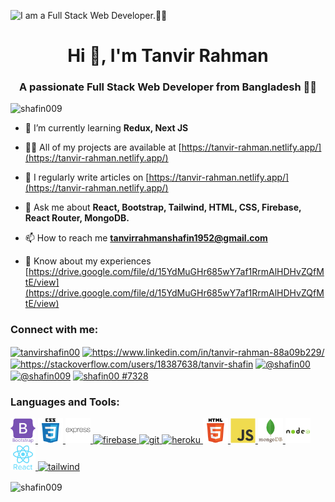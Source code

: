 ![I am a Full Stack Web Developer.👨‍💻](https://i.ibb.co/KDWnSHt/ghostboyshafin-gmail-com.png)


<h1 align="center">Hi 👋, I'm Tanvir Rahman</h1>
<h3 align="center">A passionate Full Stack Web Developer from Bangladesh 👨‍💻</h3>

<p align="left"> <img src="https://komarev.com/ghpvc/?username=shafin009&label=Profile%20views&color=0e75b6&style=flat" alt="shafin009" /> </p>

- 🌱 I’m currently learning **Redux, Next JS**

- 👨‍💻 All of my projects are available at [https://tanvir-rahman.netlify.app/](https://tanvir-rahman.netlify.app/)

- 📝 I regularly write articles on [https://tanvir-rahman.netlify.app/](https://tanvir-rahman.netlify.app/)

- 💬 Ask me about **React, Bootstrap, Tailwind, HTML, CSS, Firebase, React Router, MongoDB.**

- 📫 How to reach me **tanvirrahmanshafin1952@gmail.com**

- 📄 Know about my experiences [https://drive.google.com/file/d/15YdMuGHr685wY7af1RrmAlHDHvZQfMtE/view](https://drive.google.com/file/d/15YdMuGHr685wY7af1RrmAlHDHvZQfMtE/view)

<h3 align="left">Connect with me:</h3>
<p align="left">
<a href="https://twitter.com/tanvirshafin00" target="blank"><img align="center" src="https://raw.githubusercontent.com/rahuldkjain/github-profile-readme-generator/master/src/images/icons/Social/twitter.svg" alt="tanvirshafin00" height="30" width="40" /></a>
<a href="https://www.linkedin.com/in/tanvir-rahman-88a09b229/" target="blank"><img align="center" src="https://raw.githubusercontent.com/rahuldkjain/github-profile-readme-generator/master/src/images/icons/Social/linked-in-alt.svg" alt="https://www.linkedin.com/in/tanvir-rahman-88a09b229/" height="30" width="40" /></a>
<a href="https://stackoverflow.com/users/18387638/tanvir-shafin" target="blank"><img align="center" src="https://raw.githubusercontent.com/rahuldkjain/github-profile-readme-generator/master/src/images/icons/Social/stack-overflow.svg" alt="https://stackoverflow.com/users/18387638/tanvir-shafin" height="30" width="40" /></a>
<a href="https://instagram.com/shafin00" target="blank"><img align="center" src="https://raw.githubusercontent.com/rahuldkjain/github-profile-readme-generator/master/src/images/icons/Social/instagram.svg" alt="@shafin00" height="30" width="40" /></a>
<a href="https://medium.com/shafin009" target="blank"><img align="center" src="https://raw.githubusercontent.com/rahuldkjain/github-profile-readme-generator/master/src/images/icons/Social/medium.svg" alt="@shafin009" height="30" width="40" /></a>
<a href="https://discord.gg/shafin00#7328" target="blank"><img align="center" src="https://raw.githubusercontent.com/rahuldkjain/github-profile-readme-generator/master/src/images/icons/Social/discord.svg" alt="shafin00 #7328" height="30" width="40" /></a>
</p>

<h3 align="left">Languages and Tools:</h3>
<p align="left"> <a href="https://getbootstrap.com" target="_blank" rel="noreferrer"> <img src="https://raw.githubusercontent.com/devicons/devicon/master/icons/bootstrap/bootstrap-plain-wordmark.svg" alt="bootstrap" width="40" height="40"/> </a> <a href="https://www.w3schools.com/css/" target="_blank" rel="noreferrer"> <img src="https://raw.githubusercontent.com/devicons/devicon/master/icons/css3/css3-original-wordmark.svg" alt="css3" width="40" height="40"/> </a> <a href="https://expressjs.com" target="_blank"  rel="noreferrer"> <img src="https://raw.githubusercontent.com/devicons/devicon/master/icons/express/express-original-wordmark.svg" alt="express" width="40" height="40"/> </a> <a href="https://firebase.google.com/" target="_blank" rel="noreferrer"> <img src="https://www.vectorlogo.zone/logos/firebase/firebase-icon.svg" alt="firebase" width="40" height="40"/> </a> <a href="https://git-scm.com/" target="_blank" rel="noreferrer"> <img src="https://www.vectorlogo.zone/logos/git-scm/git-scm-icon.svg" alt="git" width="40" height="40"/> </a> <a href="https://heroku.com" target="_blank" rel="noreferrer"> <img src="https://www.vectorlogo.zone/logos/heroku/heroku-icon.svg" alt="heroku" width="40" height="40"/> </a> <a href="https://www.w3.org/html/" target="_blank" rel="noreferrer"> <img src="https://raw.githubusercontent.com/devicons/devicon/master/icons/html5/html5-original-wordmark.svg" alt="html5" width="40" height="40"/> </a> <a href="https://developer.mozilla.org/en-US/docs/Web/JavaScript" target="_blank" rel="noreferrer"> <img src="https://raw.githubusercontent.com/devicons/devicon/master/icons/javascript/javascript-original.svg" alt="javascript" width="40" height="40"/> </a> <a href="https://www.mongodb.com/" target="_blank" rel="noreferrer"> <img src="https://raw.githubusercontent.com/devicons/devicon/master/icons/mongodb/mongodb-original-wordmark.svg" alt="mongodb" width="40" height="40"/> </a> <a href="https://nodejs.org" target="_blank" rel="noreferrer"> <img src="https://raw.githubusercontent.com/devicons/devicon/master/icons/nodejs/nodejs-original-wordmark.svg" alt="nodejs" width="40" height="40"/> </a> <a href="https://reactjs.org/" target="_blank" rel="noreferrer"> <img src="https://raw.githubusercontent.com/devicons/devicon/master/icons/react/react-original-wordmark.svg" alt="react" width="40" height="40"/> </a> <a href="https://tailwindcss.com/" target="_blank" rel="noreferrer"> <img src="https://www.vectorlogo.zone/logos/tailwindcss/tailwindcss-icon.svg" alt="tailwind" width="40" height="40"/> </a> </p>

<p><img align="center" src="https://github-readme-stats.vercel.app/api/top-langs?username=shafin009&show_icons=true&locale=en&layout=compact" alt="shafin009" /></p>


